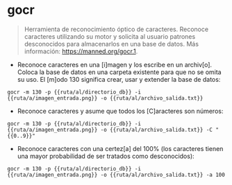 # gocr

> Herramienta de reconocimiento óptico de caracteres.
> Reconoce caracteres utilizando su motor y solicita al usuario patrones desconocidos para almacenarlos en una base de datos.
> Más información: <https://manned.org/gocr.1>.

- Reconoce caracteres en una [i]magen y los escribe en un archiv[o]. Coloca la base de datos en una carpeta existente para que no se omita su uso. El [m]odo 130 significa crear, usar y extender la base de datos:

`gocr -m 130 -p {{ruta/al/directorio_db}} -i {{ruta/a/imagen_entrada.png}} -o {{ruta/al/archivo_salida.txt}}`

- Reconoce caracteres y asume que todos los [C]aracteres son números:

`gocr -m 130 -p {{ruta/al/directorio_db}} -i {{ruta/a/imagen_entrada.png}} -o {{ruta/al/archivo_salida.txt}} -C "{{0..9}}"`

- Reconoce caracteres con una certez[a] del 100% (los caracteres tienen una mayor probabilidad de ser tratados como desconocidos):

`gocr -m 130 -p {{ruta/al/directorio_db}} -i {{ruta/a/imagen_entrada.png}} -o {{ruta/al/archivo_salida.txt}} -a 100`
